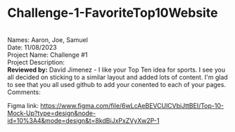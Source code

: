# Challenge-1-FavoriteTop10Website 
<br>
Names: Aaron, Joe, Samuel 
<br>
Date: 11/08/2023 
<br>
Project Name: Challenge #1 
<br>
Project Description:
<br>
<strong>Reviewed by:</strong> David Jimenez - I like your Top Ten idea for sports.  I see you all decided on sticking to a similar layout and added lots of content.  I'm glad to see that you all used github to add your conented to each of your pages.
<br>
Comments:

Figma link: https://www.figma.com/file/6wLcAeBEVCUlCVbiJttBEI/Top-10-Mock-Up?type=design&node-id=10%3A4&mode=design&t=8kdBiJxPxZVyXw2P-1

